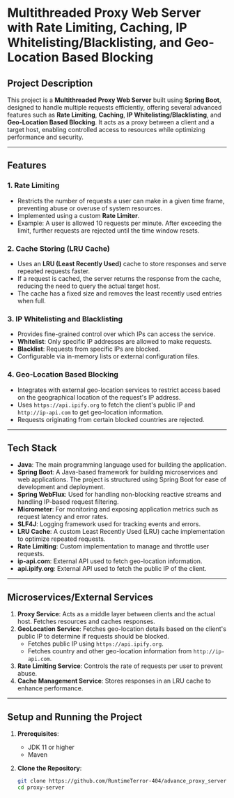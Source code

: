 # Multithreaded Proxy Web Server with Rate Limiting, Caching, IP Whitelisting/Blacklisting, and Geo-Location Based Blocking

## Project Description

This project is a **Multithreaded Proxy Web Server** built using **Spring Boot**, designed to handle multiple requests efficiently, offering several advanced features such as **Rate Limiting**, **Caching**, **IP Whitelisting/Blacklisting**, and **Geo-Location Based Blocking**. It acts as a proxy between a client and a target host, enabling controlled access to resources while optimizing performance and security.

---

## Features

### 1. **Rate Limiting**
- Restricts the number of requests a user can make in a given time frame, preventing abuse or overuse of system resources.
- Implemented using a custom **Rate Limiter**.
- Example: A user is allowed 10 requests per minute. After exceeding the limit, further requests are rejected until the time window resets.

### 2. **Cache Storing (LRU Cache)**
- Uses an **LRU (Least Recently Used)** cache to store responses and serve repeated requests faster.
- If a request is cached, the server returns the response from the cache, reducing the need to query the actual target host.
- The cache has a fixed size and removes the least recently used entries when full.

### 3. **IP Whitelisting and Blacklisting**
- Provides fine-grained control over which IPs can access the service.
- **Whitelist**: Only specific IP addresses are allowed to make requests.
- **Blacklist**: Requests from specific IPs are blocked.
- Configurable via in-memory lists or external configuration files.

### 4. **Geo-Location Based Blocking**
- Integrates with external geo-location services to restrict access based on the geographical location of the request's IP address.
- Uses `https://api.ipify.org` to fetch the client's public IP and `http://ip-api.com` to get geo-location information.
- Requests originating from certain blocked countries are rejected.

---

## Tech Stack

- **Java**: The main programming language used for building the application.
- **Spring Boot**: A Java-based framework for building microservices and web applications. The project is structured using Spring Boot for ease of development and deployment.
- **Spring WebFlux**: Used for handling non-blocking reactive streams and handling IP-based request filtering.
- **Micrometer**: For monitoring and exposing application metrics such as request latency and error rates.
- **SLF4J**: Logging framework used for tracking events and errors.
- **LRU Cache**: A custom Least Recently Used (LRU) cache implementation to optimize repeated requests.
- **Rate Limiting**: Custom implementation to manage and throttle user requests.
- **ip-api.com**: External API used to fetch geo-location information.
- **api.ipify.org**: External API used to fetch the public IP of the client.

---

## Microservices/External Services

1. **Proxy Service**: Acts as a middle layer between clients and the actual host. Fetches resources and caches responses.
2. **GeoLocation Service**: Fetches geo-location details based on the client's public IP to determine if requests should be blocked.
    - Fetches public IP using `https://api.ipify.org`.
    - Fetches country and other geo-location information from `http://ip-api.com`.
3. **Rate Limiting Service**: Controls the rate of requests per user to prevent abuse.
4. **Cache Management Service**: Stores responses in an LRU cache to enhance performance.

---

## Setup and Running the Project

1. **Prerequisites**:
    - JDK 11 or higher
    - Maven

2. **Clone the Repository**:
   ```bash
   git clone https://github.com/RuntimeTerror-404/advance_proxy_server.git
   cd proxy-server

